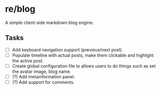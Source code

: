# re/blog
A simple client-side markdown blog engine.

## Tasks
 - [ ] Add keyboard navigation support (previous/next post).
 - [ ] Populate timeline with actual posts, make them clickable and highlight the active post.
 - [ ] Create global configuration file to allows users to do things such as set the avatar image, blog name.
 - [ ] (?) Add metainformation panel.
 - [ ] (?) Add support for comments.
